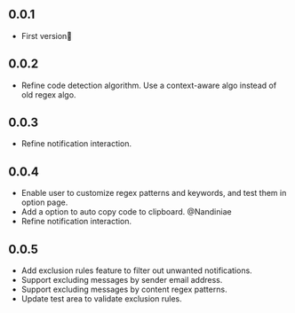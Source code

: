 ## 0.0.1

- First version🎉

## 0.0.2

- Refine code detection algorithm. Use a context-aware algo instead of old regex algo.

## 0.0.3

- Refine notification interaction.

## 0.0.4

- Enable user to customize regex patterns and keywords, and test them in option page.
- Add a option to auto copy code to clipboard. @Nandiniae
- Refine notification interaction.

## 0.0.5

- Add exclusion rules feature to filter out unwanted notifications.
- Support excluding messages by sender email address.
- Support excluding messages by content regex patterns.
- Update test area to validate exclusion rules.
